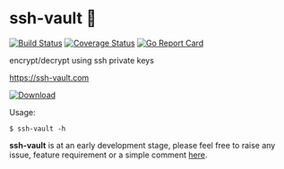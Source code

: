 # ssh-vault 🌰

[![Build Status](https://travis-ci.org/ssh-vault/ssh-vault.svg?branch=develop)](https://travis-ci.org/ssh-vault/ssh-vault)
[![Coverage Status](https://coveralls.io/repos/github/ssh-vault/ssh-vault/badge.svg?branch=develop)](https://coveralls.io/github/ssh-vault/ssh-vault?branch=develop)
[![Go Report Card](https://goreportcard.com/badge/github.com/ssh-vault/ssh-vault)](https://goreportcard.com/report/github.com/ssh-vault/ssh-vault)

encrypt/decrypt using ssh private keys

https://ssh-vault.com

[ ![Download](https://api.bintray.com/packages/nbari/ssh-vault/ssh-vault/images/download.svg) ](https://dl.bintray.com/nbari/ssh-vault/)


Usage:

    $ ssh-vault -h


**ssh-vault** is at an early development stage, please feel free to raise any issue, feature requirement or a simple comment [here](https://github.com/ssh-vault/ssh-vault/issues).
